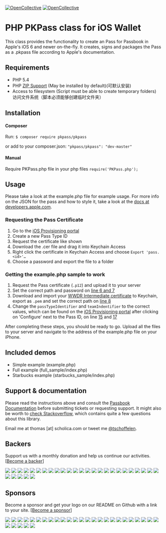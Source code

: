 [![OpenCollective](https://opencollective.com/php-pkpass/backers/badge.svg)](#backers) 
[![OpenCollective](https://opencollective.com/php-pkpass/sponsors/badge.svg)](#sponsors)

# PHP PKPass class for iOS Wallet
This class provides the functionality to create an Pass for Passbook in Apple's iOS 6 and newer on-the-fly. It creates, signs and packages the Pass as a .pkpass file according to Apple's documentation.

## Requirements
* PHP 5.4
* PHP [ZIP Support](http://php.net/manual/en/book.zip.php) (May be installed by default)(可默认安装)
* Access to filesystem (Script must be able to create temporary folders)
访问文件系统（脚本必须能够创建临时文件夹）

## Installation
#### Composer
Run: `$ composer require pkpass/pkpass`

or add to your composer.json: `"pkpass/pkpass": "dev-master"`

#### Manual
Require PKPass.php file in your php files `require('PKPass.php');`

## Usage
Please take a look at the example.php file for example usage. For more info on the JSON for the pass and how to style it, take a look at the [docs at developers.apple.com](https://developer.apple.com/library/ios/documentation/UserExperience/Reference/PassKit_Bundle/Chapters/Introduction.html).

### Requesting the Pass Certificate
1. Go to the [iOS Provisioning portal](https://developer.apple.com/ios/manage/passtypeids/ios/manage)
2. Create a new Pass Type ID
3. Request the certificate like shown
4. Download the .cer file and drag it into Keychain Access
5. Right click the certificate in Keychain Access and choose `Export 'pass.<id>'…`
6. Choose a password and export the file to a folder

### Getting the example.php sample to work
1. Request the Pass certificate (`.p12`) and upload it to your server
2. Set the correct path and password on [line 6 and 7](https://github.com/tschoffelen/PHP-PKPass/blob/master/example.php#L6)
3. Download and import your [WWDR Intermediate certificate](https://developer.apple.com/certificationauthority/AppleWWDRCA.cer) to Keychain, export as `.pem` and set the correct path on [line 8](https://github.com/tschoffelen/PHP-PKPass/blob/master/example.php#L8)
4. Change the `passTypeIdentifier` and `teamIndentifier` to the correct values, which can be found on the [iOS Provisioning portal](https://developer.apple.com/ios/manage/passtypeids/ios/manage) after clicking on 'Configure' next to the Pass ID, on line [15](https://github.com/tschoffelen/PHP-PKPass/blob/master/example.php#L15) and [17](https://github.com/tschoffelen/PHP-PKPass/blob/master/example.php#L17)

After completing these steps, you should be ready to go. Upload all the files to your server and navigate to the address of the example.php file on your iPhone.

## Included demos
* Simple example (example.php)
* Full example (full_sample/index.php)
* Starbucks example (starbucks_sample/index.php)

## Support & documentation
Please read the instructions above and consult the [Passbook Documentation](https://developer.apple.com/passbook/) before submitting tickets or requesting support. It might also be worth to [check Stackoverflow](http://stackoverflow.com/search?q=%22PHP-PKPass%22), which contains quite a few questions about this library.

Email me at thomas [at] scholica.com or tweet me [@tschoffelen](http://www.twitter.com/tschoffelen).

## Backers
Support us with a monthly donation and help us continue our activities. [[Become a backer](https://opencollective.com/php-pkpass#backer)]

<a href="https://opencollective.com/php-pkpass/backer/0/website" target="_blank"><img src="https://opencollective.com/php-pkpass/backer/0/avatar.svg"></a>
<a href="https://opencollective.com/php-pkpass/backer/1/website" target="_blank"><img src="https://opencollective.com/php-pkpass/backer/1/avatar.svg"></a>
<a href="https://opencollective.com/php-pkpass/backer/2/website" target="_blank"><img src="https://opencollective.com/php-pkpass/backer/2/avatar.svg"></a>
<a href="https://opencollective.com/php-pkpass/backer/3/website" target="_blank"><img src="https://opencollective.com/php-pkpass/backer/3/avatar.svg"></a>
<a href="https://opencollective.com/php-pkpass/backer/4/website" target="_blank"><img src="https://opencollective.com/php-pkpass/backer/4/avatar.svg"></a>
<a href="https://opencollective.com/php-pkpass/backer/5/website" target="_blank"><img src="https://opencollective.com/php-pkpass/backer/5/avatar.svg"></a>
<a href="https://opencollective.com/php-pkpass/backer/6/website" target="_blank"><img src="https://opencollective.com/php-pkpass/backer/6/avatar.svg"></a>
<a href="https://opencollective.com/php-pkpass/backer/7/website" target="_blank"><img src="https://opencollective.com/php-pkpass/backer/7/avatar.svg"></a>
<a href="https://opencollective.com/php-pkpass/backer/8/website" target="_blank"><img src="https://opencollective.com/php-pkpass/backer/8/avatar.svg"></a>
<a href="https://opencollective.com/php-pkpass/backer/9/website" target="_blank"><img src="https://opencollective.com/php-pkpass/backer/9/avatar.svg"></a>
<a href="https://opencollective.com/php-pkpass/backer/10/website" target="_blank"><img src="https://opencollective.com/php-pkpass/backer/10/avatar.svg"></a>
<a href="https://opencollective.com/php-pkpass/backer/11/website" target="_blank"><img src="https://opencollective.com/php-pkpass/backer/11/avatar.svg"></a>
<a href="https://opencollective.com/php-pkpass/backer/12/website" target="_blank"><img src="https://opencollective.com/php-pkpass/backer/12/avatar.svg"></a>
<a href="https://opencollective.com/php-pkpass/backer/13/website" target="_blank"><img src="https://opencollective.com/php-pkpass/backer/13/avatar.svg"></a>
<a href="https://opencollective.com/php-pkpass/backer/14/website" target="_blank"><img src="https://opencollective.com/php-pkpass/backer/14/avatar.svg"></a>
<a href="https://opencollective.com/php-pkpass/backer/15/website" target="_blank"><img src="https://opencollective.com/php-pkpass/backer/15/avatar.svg"></a>
<a href="https://opencollective.com/php-pkpass/backer/16/website" target="_blank"><img src="https://opencollective.com/php-pkpass/backer/16/avatar.svg"></a>
<a href="https://opencollective.com/php-pkpass/backer/17/website" target="_blank"><img src="https://opencollective.com/php-pkpass/backer/17/avatar.svg"></a>
<a href="https://opencollective.com/php-pkpass/backer/18/website" target="_blank"><img src="https://opencollective.com/php-pkpass/backer/18/avatar.svg"></a>
<a href="https://opencollective.com/php-pkpass/backer/19/website" target="_blank"><img src="https://opencollective.com/php-pkpass/backer/19/avatar.svg"></a>
<a href="https://opencollective.com/php-pkpass/backer/20/website" target="_blank"><img src="https://opencollective.com/php-pkpass/backer/20/avatar.svg"></a>
<a href="https://opencollective.com/php-pkpass/backer/21/website" target="_blank"><img src="https://opencollective.com/php-pkpass/backer/21/avatar.svg"></a>
<a href="https://opencollective.com/php-pkpass/backer/22/website" target="_blank"><img src="https://opencollective.com/php-pkpass/backer/22/avatar.svg"></a>
<a href="https://opencollective.com/php-pkpass/backer/23/website" target="_blank"><img src="https://opencollective.com/php-pkpass/backer/23/avatar.svg"></a>
<a href="https://opencollective.com/php-pkpass/backer/24/website" target="_blank"><img src="https://opencollective.com/php-pkpass/backer/24/avatar.svg"></a>
<a href="https://opencollective.com/php-pkpass/backer/25/website" target="_blank"><img src="https://opencollective.com/php-pkpass/backer/25/avatar.svg"></a>
<a href="https://opencollective.com/php-pkpass/backer/26/website" target="_blank"><img src="https://opencollective.com/php-pkpass/backer/26/avatar.svg"></a>
<a href="https://opencollective.com/php-pkpass/backer/27/website" target="_blank"><img src="https://opencollective.com/php-pkpass/backer/27/avatar.svg"></a>
<a href="https://opencollective.com/php-pkpass/backer/28/website" target="_blank"><img src="https://opencollective.com/php-pkpass/backer/28/avatar.svg"></a>
<a href="https://opencollective.com/php-pkpass/backer/29/website" target="_blank"><img src="https://opencollective.com/php-pkpass/backer/29/avatar.svg"></a>

## Sponsors
Become a sponsor and get your logo on our README on Github with a link to your site. [[Become a sponsor](https://opencollective.com/php-pkpass#sponsor)]

<a href="https://opencollective.com/php-pkpass/sponsor/0/website" target="_blank"><img src="https://opencollective.com/php-pkpass/sponsor/0/avatar.svg"></a>
<a href="https://opencollective.com/php-pkpass/sponsor/1/website" target="_blank"><img src="https://opencollective.com/php-pkpass/sponsor/1/avatar.svg"></a>
<a href="https://opencollective.com/php-pkpass/sponsor/2/website" target="_blank"><img src="https://opencollective.com/php-pkpass/sponsor/2/avatar.svg"></a>
<a href="https://opencollective.com/php-pkpass/sponsor/3/website" target="_blank"><img src="https://opencollective.com/php-pkpass/sponsor/3/avatar.svg"></a>
<a href="https://opencollective.com/php-pkpass/sponsor/4/website" target="_blank"><img src="https://opencollective.com/php-pkpass/sponsor/4/avatar.svg"></a>
<a href="https://opencollective.com/php-pkpass/sponsor/5/website" target="_blank"><img src="https://opencollective.com/php-pkpass/sponsor/5/avatar.svg"></a>
<a href="https://opencollective.com/php-pkpass/sponsor/6/website" target="_blank"><img src="https://opencollective.com/php-pkpass/sponsor/6/avatar.svg"></a>
<a href="https://opencollective.com/php-pkpass/sponsor/7/website" target="_blank"><img src="https://opencollective.com/php-pkpass/sponsor/7/avatar.svg"></a>
<a href="https://opencollective.com/php-pkpass/sponsor/8/website" target="_blank"><img src="https://opencollective.com/php-pkpass/sponsor/8/avatar.svg"></a>
<a href="https://opencollective.com/php-pkpass/sponsor/9/website" target="_blank"><img src="https://opencollective.com/php-pkpass/sponsor/9/avatar.svg"></a>
<a href="https://opencollective.com/php-pkpass/sponsor/10/website" target="_blank"><img src="https://opencollective.com/php-pkpass/sponsor/10/avatar.svg"></a>
<a href="https://opencollective.com/php-pkpass/sponsor/11/website" target="_blank"><img src="https://opencollective.com/php-pkpass/sponsor/11/avatar.svg"></a>
<a href="https://opencollective.com/php-pkpass/sponsor/12/website" target="_blank"><img src="https://opencollective.com/php-pkpass/sponsor/12/avatar.svg"></a>
<a href="https://opencollective.com/php-pkpass/sponsor/13/website" target="_blank"><img src="https://opencollective.com/php-pkpass/sponsor/13/avatar.svg"></a>
<a href="https://opencollective.com/php-pkpass/sponsor/14/website" target="_blank"><img src="https://opencollective.com/php-pkpass/sponsor/14/avatar.svg"></a>
<a href="https://opencollective.com/php-pkpass/sponsor/15/website" target="_blank"><img src="https://opencollective.com/php-pkpass/sponsor/15/avatar.svg"></a>
<a href="https://opencollective.com/php-pkpass/sponsor/16/website" target="_blank"><img src="https://opencollective.com/php-pkpass/sponsor/16/avatar.svg"></a>
<a href="https://opencollective.com/php-pkpass/sponsor/17/website" target="_blank"><img src="https://opencollective.com/php-pkpass/sponsor/17/avatar.svg"></a>
<a href="https://opencollective.com/php-pkpass/sponsor/18/website" target="_blank"><img src="https://opencollective.com/php-pkpass/sponsor/18/avatar.svg"></a>
<a href="https://opencollective.com/php-pkpass/sponsor/19/website" target="_blank"><img src="https://opencollective.com/php-pkpass/sponsor/19/avatar.svg"></a>
<a href="https://opencollective.com/php-pkpass/sponsor/20/website" target="_blank"><img src="https://opencollective.com/php-pkpass/sponsor/20/avatar.svg"></a>
<a href="https://opencollective.com/php-pkpass/sponsor/21/website" target="_blank"><img src="https://opencollective.com/php-pkpass/sponsor/21/avatar.svg"></a>
<a href="https://opencollective.com/php-pkpass/sponsor/22/website" target="_blank"><img src="https://opencollective.com/php-pkpass/sponsor/22/avatar.svg"></a>
<a href="https://opencollective.com/php-pkpass/sponsor/23/website" target="_blank"><img src="https://opencollective.com/php-pkpass/sponsor/23/avatar.svg"></a>
<a href="https://opencollective.com/php-pkpass/sponsor/24/website" target="_blank"><img src="https://opencollective.com/php-pkpass/sponsor/24/avatar.svg"></a>
<a href="https://opencollective.com/php-pkpass/sponsor/25/website" target="_blank"><img src="https://opencollective.com/php-pkpass/sponsor/25/avatar.svg"></a>
<a href="https://opencollective.com/php-pkpass/sponsor/26/website" target="_blank"><img src="https://opencollective.com/php-pkpass/sponsor/26/avatar.svg"></a>
<a href="https://opencollective.com/php-pkpass/sponsor/27/website" target="_blank"><img src="https://opencollective.com/php-pkpass/sponsor/27/avatar.svg"></a>
<a href="https://opencollective.com/php-pkpass/sponsor/28/website" target="_blank"><img src="https://opencollective.com/php-pkpass/sponsor/28/avatar.svg"></a>
<a href="https://opencollective.com/php-pkpass/sponsor/29/website" target="_blank"><img src="https://opencollective.com/php-pkpass/sponsor/29/avatar.svg"></a>
